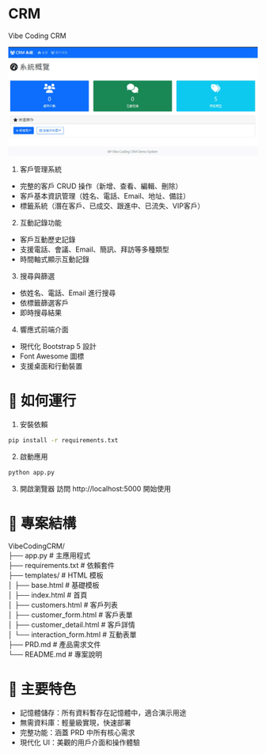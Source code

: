 # CRM 
Vibe Coding CRM

![CRM01](./images/CRM01.jpg)

1. 客戶管理系統
- 完整的客戶 CRUD 操作（新增、查看、編輯、刪除）
- 客戶基本資訊管理（姓名、電話、Email、地址、備註）
- 標籤系統（潛在客戶、已成交、跟進中、已流失、VIP客戶）
2. 互動記錄功能
- 客戶互動歷史記錄
- 支援電話、會議、Email、簡訊、拜訪等多種類型
- 時間軸式顯示互動記錄
3. 搜尋與篩選
- 依姓名、電話、Email 進行搜尋
- 依標籤篩選客戶
- 即時搜尋結果
4. 響應式前端介面
- 現代化 Bootstrap 5 設計
- Font Awesome 圖標
- 支援桌面和行動裝置
# 🚀 如何運行
1. 安裝依賴
```bash
pip install -r requirements.txt
```
2. 啟動應用
```bash
python app.py
```
3. 開啟瀏覽器 訪問 http://localhost:5000 開始使用
# 📁 專案結構
VibeCodingCRM/  
├── app.py                 # 主應用程式  
├── requirements.txt       # 依賴套件  
├── templates/             # HTML 模板  
│   ├── base.html         # 基礎模板  
│   ├── index.html        # 首頁  
│   ├── customers.html    # 客戶列表  
│   ├── customer_form.html # 客戶表單  
│   ├── customer_detail.html # 客戶詳情  
│   └── interaction_form.html # 互動表單  
├── PRD.md                # 產品需求文件  
└── README.md             # 專案說明  
# 🔧 主要特色
- 記憶體儲存：所有資料暫存在記憶體中，適合演示用途
- 無需資料庫：輕量級實現，快速部署
- 完整功能：涵蓋 PRD 中所有核心需求
- 現代化 UI：美觀的用戶介面和操作體驗
